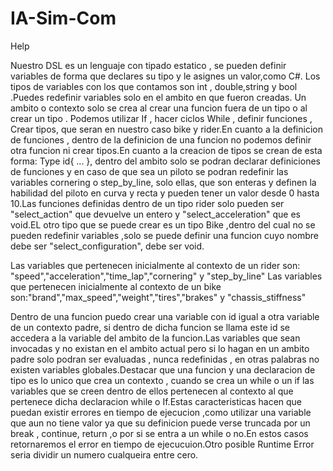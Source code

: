 # IA-Sim-Com

Help

Nuestro DSL es un lenguaje con tipado estatico , se pueden definir variables de forma que declares su tipo y le asignes un valor,como C#. 
Los tipos de variables con los que contamos son int , double,string y bool .Puedes redefinir variables solo en el ambito en que fueron creadas.
Un ambito o contexto solo se crea al crear una funcion fuera de un tipo o al crear un tipo . Podemos utilizar If , hacer ciclos While , 
definir funciones , Crear tipos, que seran en nuestro caso bike y rider.En cuanto a la definicion de funciones , dentro de la definicion 
de una funcion no podemos definir otra funcion ni crear tipos.En cuanto a la creacion de tipos se crean de esta forma: 
Type id{ ... }, dentro del ambito solo se podran declarar definiciones de funciones y en caso de que sea un piloto se podran redefinir las
variables cornering o step_by_line, solo ellas, que son enteras y definen la habilidad del piloto en curva y recta y pueden tener un valor desde
0 hasta 10.Las funciones definidas dentro de un tipo rider solo pueden ser "select_action" que devuelve un entero y "select_acceleration" 
que es void.EL otro tipo que se puede crear es un tipo Bike ,dentro del cual no se pueden redefinir variables ,solo se puede definir una funcion
cuyo nombre debe ser "select_configuration", debe ser void.

Las variables que pertenecen inicialmente al contexto de un rider son:  "speed","acceleration","time_lap","cornering" y "step_by_line"
Las variables que pertenecen inicialmente al contexto de un bike son:"brand","max_speed","weight","tires","brakes" y "chassis_stiffness"

 
Dentro de una funcion puedo crear una variable con id igual a otra variable de un contexto padre, si dentro de dicha funcion se llama este
id se accedera a la variable del ambito de la funcion.Las variables que sean invocadas y no existan en el ambito actual pero si lo hagan en
un ambito padre solo podran ser evaluadas , nunca redefinidas , en otras palabras no existen variables globales.Destacar que una funcion 
y una declaracion de tipo es lo unico que crea un contexto , cuando se crea un while o un if las variables que se creen dentro de ellos 
pertenecen al contexto al que pertenece dicha declaracion while o If.Estas caracteristicas hacen que puedan existir errores en tiempo de ejecucion
,como utilizar una variable que aun no tiene valor ya que su definicion puede verse truncada por un break , continue, return ,o por si se entra 
a un while o no.En estos casos retornaremos el error en tiempo de ejecucuion.Otro posible Runtime Error seria dividir un numero cualqueira entre cero.